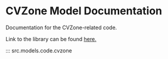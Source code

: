 # CVZone Model Documentation

Documentation for the CVZone-related code.

Link to the library can be found [here.](https://github.com/cvzone/cvzone)

::: src.models.code.cvzone
